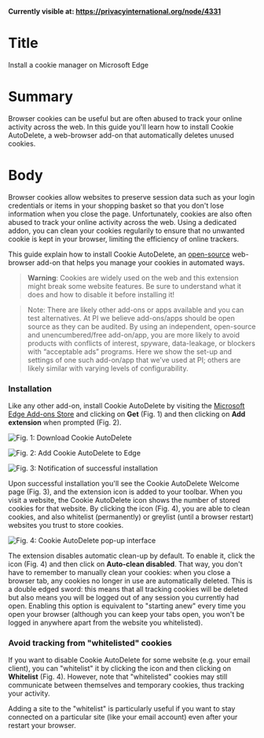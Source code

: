 **Currently visible at: https://privacyinternational.org/node/4331**

# Title #
Install a cookie manager on Microsoft Edge

# Summary #
Browser cookies can be useful but are often abused to track your online activity across the web. In this guide you'll learn how to install Cookie AutoDelete, a web-browser add-on that automatically deletes unused cookies.

# Body #
Browser cookies allow websites to preserve session data such as your login credentials or items in your shopping basket so that you don't lose information when you close the page. Unfortunately, cookies are also often abused to track your online activity across the web. Using a dedicated addon, you can clean your cookies regularily to ensure that no unwanted cookie is kept in your browser, limiting the efficiency of online trackers.

This guide explain how to install Cookie AutoDelete, an [open-source](https://github.com/Cookie-AutoDelete/Cookie-AutoDelete) web-browser add-on that helps you manage your cookies in automated ways.

> **Warning**: Cookies are widely used on the web and this extension might break some website features. Be sure to understand what it does and how to disable it before installing it!

> Note: There are likely other add-ons or apps available and you can test alternatives. At PI we believe add-ons/apps should be open source as they can be audited. By using an independent, open-source and unencumbered/free add-on/app, you are more likely to avoid products with conflicts of interest, spyware, data-leakage, or blockers with “acceptable ads” programs. Here we show the set-up and settings of one such add-on/app that we’ve used at PI; others are likely similar with varying levels of configurability.

### Installation ###
Like any other add-on, install Cookie AutoDelete by visiting the [Microsoft Edge Add-ons Store][1] and clicking on **Get** (Fig. 1) and then clicking on **Add extension** when prompted (Fig. 2).

![Fig. 1: Download Cookie AutoDelete](../../images/Edge/cad-add.png?raw=true)

![Fig. 2: Add Cookie AutoDelete to Edge](../../images/Edge/cad-prompt.png?raw=true)

![Fig. 3: Notification of successful installation](../../images/Edge/cad-notify.png?raw=true)

Upon successful installation you'll see the Cookie AutoDelete Welcome page (Fig. 3), and the extension icon is added to your toolbar. When you visit a website, the Cookie AutoDelete icon shows the number of stored cookies for that website. By clicking the icon (Fig. 4), you are able to clean cookies, and also whitelist (permanently) or greylist (until a browser restart) websites you trust to store cookies.

![Fig. 4: Cookie AutoDelete pop-up interface](../../images/Edge/cad-test.png?raw=true)

The extension disables automatic clean-up by default. To enable it, click the icon (Fig. 4) and then click on **Auto-clean disabled**. That way, you don't have to remember to manually clean your cookies: when you close a browser tab, any cookies no longer in use are automatically deleted. This is a double edged sword: this means that all tracking cookies will be deleted but also means you will be logged out of any session you currently had open. Enabling this option is equivalent to "starting anew" every time you open your browser (although you can keep your tabs open, you won't be logged in anywhere apart from the website you whitelisted).

### Avoid tracking from "whitelisted" cookies ###

If you want to disable Cookie AutoDelete for some website (e.g. your email client), you can "whitelist" it by clicking the icon and then clicking on **Whitelist** (Fig. 4). However, note that "whitelisted" cookies may still communicate between themselves and temporary cookies, thus tracking your activity.

Adding a site to the "whitelist" is particularly useful if you want to stay connected on a particular site (like your email account) even after your restart your browser.

[1]: https://microsoftedge.microsoft.com/addons/detail/cookie-autodelete/djkjpnciiommncecmdefpdllknjdmmmo
